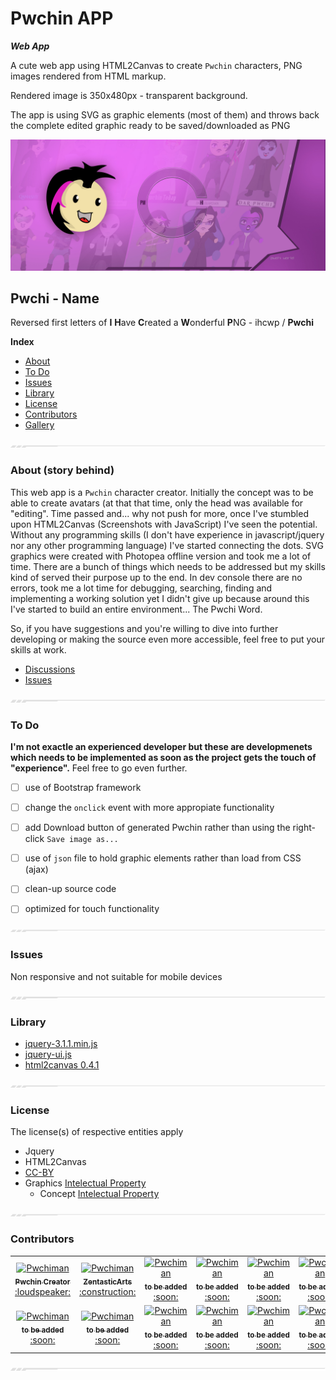 # Pwchin APP


***Web App***

A cute web app using HTML2Canvas to create `Pwchin` characters, PNG images rendered from HTML markup.

Rendered image is 350x480px - transparent background.

The app is using SVG as graphic elements (most of them) and throws back the complete edited graphic ready to be saved/downloaded as PNG


[![PwchiWorld](https://raw.githubusercontent.com/PwchiWorld/pwchi/main/resurse/pwchiworld.jpg)](https://pwchiworld.github.io/app/)

## Pwchi - Name
Reversed first letters of **I** **H**ave **C**reated a **W**onderful **P**NG - ihcwp / **Pwchi**

**Index** 
- [About](README.md#about)
- [To Do](README.md#to-do)
- [Issues](README.md#issues)
- [Library](#library)
- [License](#license)
- [Contributors](#contributors)
- [Gallery](https://pwchiworld.github.io/pwchi/)

![hr](https://raw.githubusercontent.com/PwchiWorld/app/main/assets/img/hr.png)

### About (story behind)
This web app is a `Pwchin` character creator. 
Initially the concept was to be able to create avatars (at that that time, only the head was available for "editing".
Time passed and... why not push for more, once I've stumbled upon HTML2Canvas (Screenshots with JavaScript) I've seen the potential.
Without any programming skills (I don't have experience in javascript/jquery nor any other programming language) I've started connecting the dots.
SVG graphics were created with Photopea offline version and took me a lot of time.
There are a bunch of things which needs to be addressed but my skills kind of served their purpose up to the end.
In dev console there are no errors, took me a lot time for debugging, searching, finding and implementing a working solution yet I didn't give up because around this I've started to build an entire environment... The Pwchi Word.

So, if you have suggestions and you're willing to dive into further developing or making the source even more accessible, feel free to put your skills at work.

 * [Discussions](https://github.com/PwchiWorld/app/discussions)
 * [Issues](https://github.com/PwchiWorld/app/issues)


![hr](https://raw.githubusercontent.com/PwchiWorld/app/main/assets/img/hr.png)

### To Do
**I'm not exactle an experienced developer but these are developmenets which needs to be implemented as soon as the project gets the touch of "experience".**
Feel free to go even further.

- [ ] use of Bootstrap framework
- [ ] change the `onclick` event with more appropiate functionality
- [ ] add Download button of generated Pwchin rather than using the right-click `Save image as...`
- [ ] use of `json` file to hold graphic elements rather than load from CSS (ajax)
- [ ] clean-up source code
- [ ] optimized for touch functionality


![hr](https://raw.githubusercontent.com/PwchiWorld/app/main/assets/img/hr.png)


### Issues
Non responsive and not suitable for mobile devices



![hr](https://raw.githubusercontent.com/PwchiWorld/app/main/assets/img/hr.png)



### Library
* [jquery-3.1.1.min.js](https://blog.jquery.com/2016/09/22/jquery-3-1-1-released/)
* [jquery-ui.js](https://releases.jquery.com/)
* [html2canvas 0.4.1](https://html2canvas.hertzen.com)


![hr](https://raw.githubusercontent.com/PwchiWorld/app/main/assets/img/hr.png)

### License
The license(s) of respective entities apply
* Jquery
* HTML2Canvas 
* [CC-BY](https://creativecommons.org/licenses/by/3.0/)
* Graphics [Intelectual Property](https://pwchi.design-xpro.com/participant/pwchiman/)
   * Concept [Intelectual Property](https://pwchi.design-xpro.com/participant/pwchiman/)  
   
   
![hr](https://raw.githubusercontent.com/PwchiWorld/app/main/assets/img/hr.png)



### Contributors   



<table>
  <tbody>
    <tr>
      <td align="center"><a href="https://pwchi.design-xpro.com/participant/pwchiman/"><img src="https://avatars.githubusercontent.com/u/96176424?s=100&v=3" width="100px;" alt="Pwchiman"/><br /><sub><b>Pwchin Creator</b></sub></a><br /><a href="https://github.com/PwchiWorld/app/discussions" title="Answering Questions">:loudspeaker:</a></td>
      <td align="center"><a href="https://github.com/ZentasticArts"><img src="https://avatars.githubusercontent.com/u/116814275?s=100&v=3" width="100px;" alt="Pwchiman"/><br /><sub><b>ZentasticArts</b></sub></a><br /><a href="https://github.com/PwchiWorld/app/blob/main/.github/SPONSORS.md" title="Contributors">:construction:</a></td>
	  <td align="center"><a href="#"><img src="https://avatars.githubusercontent.com/u/13005368?s=100&v=3" width="100px;" alt="Pwchiman"/><br /><sub><b>to be added</b></sub></a><br /><a href="#discussions" title="Discussions">:soon:</a></td>
	  <td align="center"><a href="#"><img src="https://avatars.githubusercontent.com/u/13005368?s=100&v=3" width="100px;" alt="Pwchiman"/><br /><sub><b>to be added</b></sub></a><br /><a href="#discussions" title="Discussions">:soon:</a></td>
	  <td align="center"><a href="#"><img src="https://avatars.githubusercontent.com/u/13005368?s=100&v=3" width="100px;" alt="Pwchiman"/><br /><sub><b>to be added</b></sub></a><br /><a href="#discussions" title="Discussions">:soon:</a></td>
	  <td align="center"><a href="#"><img src="https://avatars.githubusercontent.com/u/13005368?s=100&v=3" width="100px;" alt="Pwchiman"/><br /><sub><b>to be added</b></sub></a><br /><a href="#discussions" title="Discussions">:soon:</a></td>
	  <td align="center"><a href="#"><img src="https://avatars.githubusercontent.com/u/13005368?s=100&v=3" width="100px;" alt="Pwchiman"/><br /><sub><b>to be added</b></sub></a><br /><a href="#discussions" title="Discussions">:soon:</a></td>
    </tr>
    <tr>
     <td align="center"><a href="#"><img src="https://avatars.githubusercontent.com/u/13005368?s=100&v=3" width="100px;" alt="Pwchiman"/><br /><sub><b>to be added</b></sub></a><br /><a href="#discussions" title="Discussions">:soon:</a></td>
	 <td align="center"><a href="#"><img src="https://avatars.githubusercontent.com/u/13005368?s=100&v=3" width="100px;" alt="Pwchiman"/><br /><sub><b>to be added</b></sub></a><br /><a href="#discussions" title="Discussions">:soon:</a></td>
	 <td align="center"><a href="#"><img src="https://avatars.githubusercontent.com/u/13005368?s=100&v=3" width="100px;" alt="Pwchiman"/><br /><sub><b>to be added</b></sub></a><br /><a href="#discussions" title="Discussions">:soon:</a></td>
	 <td align="center"><a href="#"><img src="https://avatars.githubusercontent.com/u/13005368?s=100&v=3" width="100px;" alt="Pwchiman"/><br /><sub><b>to be added</b></sub></a><br /><a href="#discussions" title="Discussions">:soon:</a></td>
	 <td align="center"><a href="#"><img src="https://avatars.githubusercontent.com/u/13005368?s=100&v=3" width="100px;" alt="Pwchiman"/><br /><sub><b>to be added</b></sub></a><br /><a href="#discussions" title="Discussions">:soon:</a></td>
	 <td align="center"><a href="#"><img src="https://avatars.githubusercontent.com/u/13005368?s=100&v=3" width="100px;" alt="Pwchiman"/><br /><sub><b>to be added</b></sub></a><br /><a href="#discussions" title="Discussions">:soon:</a></td>
	 <td align="center"><a href="#"><img src="https://avatars.githubusercontent.com/u/13005368?s=100&v=3" width="100px;" alt="Pwchiman"/><br /><sub><b>to be added</b></sub></a><br /><a href="#discussions" title="Discussions">:soon:</a></td>
    </tr>
  </tbody>
</table>


![hr](https://raw.githubusercontent.com/PwchiWorld/app/main/assets/img/hr.png)
